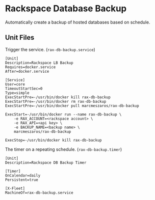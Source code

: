 # Rackspace Database Backup
Automatically create a backup of hosted databases based on schedule.

## Unit Files

Trigger the service. (`rax-db-backup.service`)
```
[Unit]
Description=Rackspace LB Backup
Requires=docker.service
After=docker.service

[Service]
User=core
TimeoutStartSec=0
Type=simple
ExecStartPre=-/usr/bin/docker kill rax-db-backup
ExecStartPre=-/usr/bin/docker rm rax-db-backup
ExecStartPre=-/usr/bin/docker pull marcmeszaros/rax-db-backup

ExecStart=-/usr/bin/docker run --name rax-db-backup \
    -e RAX_ACCOUNT=<rackspace account> \
    -e RAX_API=<api key> \
    -e BACKUP_NAME=<backup name> \
    marcmeszaros/rax-db-backup

ExecStop=-/usr/bin/docker kill rax-db-backup
```

The timer on a repeating schedule. (`rax-db-backup.timer`)
```
[Unit]
Description=Rackspace DB Backup Timer

[Timer]
OnCalendar=daily
Persistent=true

[X-Fleet]
MachineOf=rax-db-backup.service
```
